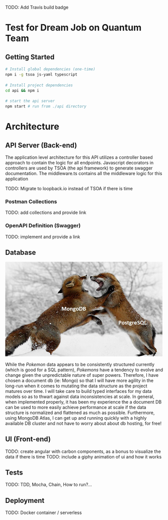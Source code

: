 TODO: Add Travis build badge

# Test for Dream Job on Quantum Team

## Getting Started
```bash
# Install global dependencies (one-time)
npm i -g tsoa js-yaml typescript

# Install project dependencies
cd api && npm i

# start the api server
npm start # run from ./api directory

```

# Architecture
## API Server (Back-end)
The application level architecture for this API utilizes a controller based approach to contain the logic for all endpoints. Javascript decorators in controllers are used by TSOA (the api framework) to generate swagger documentation. The middleware.ts contains all the middleware logic for this application 

TODO: Migrate to loopback.io instead of TSOA if there is time

### Postman Collections
TODO: add collections and provide link 

### OpenAPI Definition (Swagger)
TODO: implement and provide a link 

## Database
<img src="screenshots/dbBattle.jpg" width="500" />  

While the _Pokemon_ data appears to be consistently structured currently (which is good for a SQL pattern), _Pokemons_ have a tendency to evolve and change given the unpredictable nature of super powers. Therefore, I have chosen a document db (ie: Mongo) so that I will have more agility in the long-run when it comes to mutating the data structure as the project matures over time. I will take care to build typed interfaces for my data models so as to thwart against data inconsistencies at scale. In general, when implemented properly, it has been my experience the a document DB can be used to more easily achieve performance at scale if the data structure is normalized and flattened as much as possible. Furthermore, using MongoDB Atlas, I can get up and running quickly with a highly available DB cluster and not have to worry about about db hosting, for free!

## UI (Front-end)
TODO: create angular with carbon components, as a bonus to visualize the data if there is time
TODO: include a giphy animation of ui and how it works

## Tests
TODO: TDD, Mocha, Chain, How to run?...

## Deployment 
TODO: Docker container / serverless


